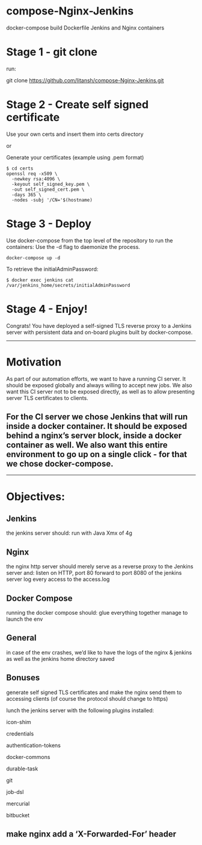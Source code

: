 # compose-Nginx-Jenkins
docker-compose build Dockerfile Jenkins and Nginx containers

# Stage 1 - git clone

run:

git clone https://github.com/litansh/compose-Nginx-Jenkins.git


# Stage 2 - Create self signed certificate
Use your own certs and insert them into certs directory 

or

Generate your certificates (example using .pem format)

```
$ cd certs
openssl req -x509 \
  -newkey rsa:4096 \
  -keyout self_signed_key.pem \
  -out self_signed_cert.pem \
  -days 365 \
  -nodes -subj '/CN='$(hostname)
```
  
# Stage 3 - Deploy
Use docker-compose from the top level of the repository to run the containers:
Use the -d flag to daemonize the process.
```
docker-compose up -d
```
To retrieve the initialAdminPassword:
```
$ docker exec jenkins cat /var/jenkins_home/secrets/initialAdminPassword
```
# Stage 4 - Enjoy!

Congrats!
You have deployed a self-signed TLS reverse proxy to a Jenkins server with persistent data and on-board plugins built by docker-compose.


---
# Motivation

As part of our automation efforts, we want to have a running CI server. It should be exposed globally and always willing to accept new jobs. We also want this CI server not to be exposed directly, as well as to allow presenting server TLS certificates to clients.

For the CI server we chose Jenkins that will run inside a docker container. It should be exposed behind a nginx’s server block, inside a docker container as well. We also want this entire environment to go up on a single click - for that we chose docker-compose.  
---
---
# Objectives:

<h2> Jenkins</h2>

the jenkins server should:
run with Java Xmx of 4g

<h2> Nginx</h2> 

the nginx http server should merely serve as a reverse proxy to the Jenkins server and:
listen on HTTP, port 80 
forward to port 8080 of the jenkins server
log every access to the access.log

<h2> Docker Compose</h2>

running the docker compose should:
glue everything together 
manage to launch the env 


<h2> General</h2>

in case of the env crashes, we’d like to have the logs of the nginx & jenkins as well as the jenkins home directory saved

<h2> Bonuses</h2>

generate self signed TLS certificates and make the nginx send them to accessing clients (of course the protocol should change to https)

lunch the jenkins server with the following plugins installed:

icon-shim

credentials 

authentication-tokens

docker-commons

durable-task

git

job-dsl

mercurial

bitbucket

make nginx add a ‘X-Forwarded-For’ header 
---
